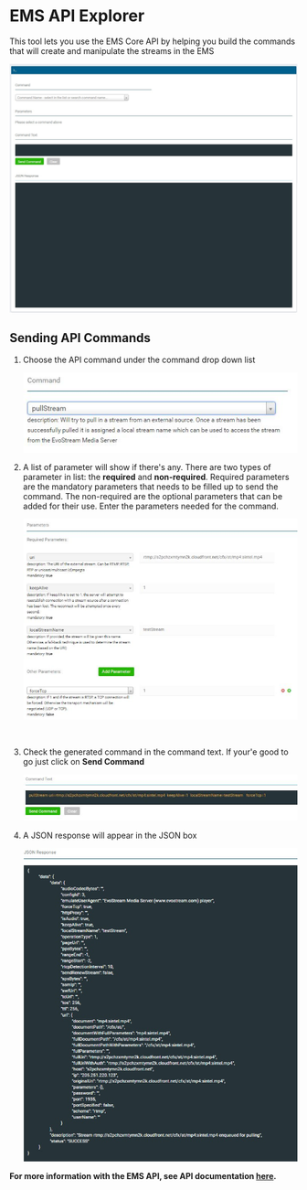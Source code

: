 # EMS API Explorer

This tool lets you use the EMS Core API by helping you build the commands that will create and manipulate the streams in the EMS

![](./assets/apiexplorer.jpg)



## Sending API Commands

1. Choose the API command under the command drop down list

   ![](./assets/pullstreamcommand.jpg)

2. A list of parameter will show if there's any. There are two types of parameter in list: the **required** and **non-required**. Required parameters are the mandatory parameters that needs to be filled up to send the command. The non-required are the optional parameters that can be added for their use. Enter the parameters needed for the command.

   ![](./assets/parameters.jpg)

   ​

3. Check the generated command in the command text. If your'e  good to go just click on **Send Command**

   ![](./assets/commandtext.jpg)

4. A JSON response will appear in the JSON box

   ![](./assets/json.jpg)



**For more information with the EMS API, see API documentation [here]().**
